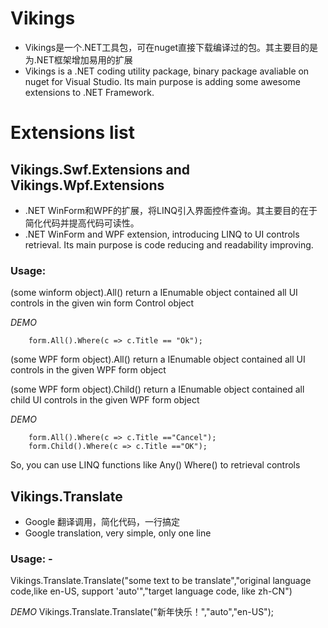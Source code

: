 # Vikings
- Vikings是一个.NET工具包，可在nuget直接下载编译过的包。其主要目的是为.NET框架增加易用的扩展
- Vikings is a .NET coding utility package, binary package avaliable on nuget for Visual Studio. Its main purpose is adding some awesome extensions to .NET Framework.

# Extensions list
## Vikings.Swf.Extensions and Vikings.Wpf.Extensions
- .NET WinForm和WPF的扩展，将LINQ引入界面控件查询。其主要目的在于简化代码并提高代码可读性。
- .NET WinForm and WPF extension, introducing LINQ to UI controls retrieval. Its main purpose is code reducing and readability improving.
### Usage: 
(some winform object).All() return a IEnumable object contained all UI controls in the given win form Control object   

*DEMO*   

		form.All().Where(c => c.Title == "Ok");

(some WPF form object).All() return a IEnumable object contained all UI controls in the given WPF form object  

(some WPF form object).Child() return a IEnumable object contained all child UI controls in the given WPF form object  

*DEMO*  

		form.All().Where(c => c.Title =="Cancel");
		form.Child().Where(c => c.Title =="OK");  

So, you can use LINQ functions like Any() Where() to retrieval controls
	
## Vikings.Translate
- Google 翻译调用，简化代码，一行搞定
- Google translation, very simple, only one line
### Usage: - 
Vikings.Translate.Translate("some text to be translate","original language code,like en-US, support 'auto'","target language code, like zh-CN")  

*DEMO*
		Vikings.Translate.Translate("新年快乐！","auto","en-US");
